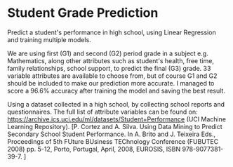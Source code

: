 # **Student Grade Prediction**
Predict a student's performance in high school, using Linear Regression and training multiple models.

We are using first (G1) and second (G2) period grade in a subject e.g. Mathematics, along other attributes such as student's health, free time, family relationships, school support, to predict the final (G3) grade. 33 variable attributes are available to choose from, but of course G1 and G2 should be included to make our prediction more accurate. I managed to score a 96.6% accuracy after training the model and saving the best result.

Using a dataset collected in a high school, by collecting school reports and questionnaires. The full list of attribute variables can be found on: https://archive.ics.uci.edu/ml/datasets/Student+Performance (UCI Machine Learning Repository). [P. Cortez and A. Silva. Using Data Mining to Predict Secondary School Student Performance. In A. Brito and J. Teixeira Eds., Proceedings of 5th FUture BUsiness TEChnology Conference (FUBUTEC 2008) pp. 5-12, Porto, Portugal, April, 2008, EUROSIS, ISBN 978-9077381-39-7. ]
